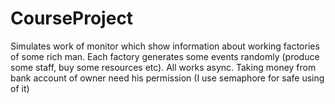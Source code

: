 # CourseProject
Simulates work of monitor which show information about working factories of some rich man.
Each factory generates some events randomly (produce some staff, buy some resources etc). All works async. 
Taking money from bank account of owner need his permission (I use semaphore for safe using of it)
